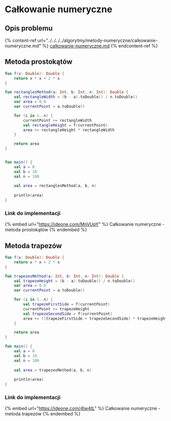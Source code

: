 # Całkowanie numeryczne

## Opis problemu

{% content-ref url="../../../../algorytmy/metody-numeryczne/calkowanie-numeryczne.md" %}
[calkowanie-numeryczne.md](../../../../algorytmy/metody-numeryczne/calkowanie-numeryczne.md)
{% endcontent-ref %}

## Metoda prostokątów

```kotlin
fun f(x: Double): Double {
    return x * x + 2 * x
}

fun rectanglesMethod(a: Int, b: Int, n: Int): Double {
    val rectangleWidth = (b - a).toDouble() / n.toDouble()
    var area = 0.0
    var currentPoint = a.toDouble()

    for (i in 1..n) {
        currentPoint += rectangleWidth
        val rectangleHeight = f(currentPoint)
        area += rectangleHeight * rectangleWidth
    }

    return area
}


fun main() {
    val a = 0
    val b = 10
    val n = 100
    
    val area = rectanglesMethod(a, b, n)
    
    println(area)
}
```

### Link do implementacji

{% embed url="https://ideone.com/MnVUpY" %}
Całkowanie numeryczne - metoda prostokątów
{% endembed %}

## Metoda trapezów

```kotlin
fun f(x: Double): Double {
    return x * x + 2 * x
}

fun trapezesMethod(a: Int, b: Int, n: Int): Double {
    val trapezeHeight = (b - a).toDouble() / n.toDouble()
    var area = 0.0
    var currentPoint = a.toDouble()

    for (i in 1..n) {
        val trapezeFirstSide = f(currentPoint)
        currentPoint += trapezeHeight
        val trapezeSecondSide = f(currentPoint)
        area += ((trapezeFirstSide + trapezeSecondSide) * trapezeHeight) / 2
    }

    return area
}

fun main() {
    val a = 0
    val b = 10
    val n = 100
    
    val area = trapezesMethod(a, b, n)
    
    println(area)
}
```

### Link do implementacji

{% embed url="https://ideone.com/4lw4tL" %}
Całkowanie numeryczne - metoda trapezów
{% endembed %}